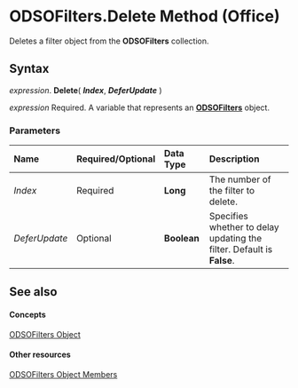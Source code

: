 
# ODSOFilters.Delete Method (Office)

Deletes a filter object from the  **ODSOFilters** collection.


## Syntax

 _expression_. **Delete**( **_Index_**, **_DeferUpdate_** )

 _expression_ Required. A variable that represents an **[ODSOFilters](e706745d-3890-81e8-6c9a-4c6bf67387ee.md)** object.


### Parameters



|**Name**|**Required/Optional**|**Data Type**|**Description**|
|:-----|:-----|:-----|:-----|
| _Index_|Required|**Long**|The number of the filter to delete.|
| _DeferUpdate_|Optional|**Boolean**|Specifies whether to delay updating the filter. Default is  **False**.|

## See also


#### Concepts


[ODSOFilters Object](e706745d-3890-81e8-6c9a-4c6bf67387ee.md)
#### Other resources


[ODSOFilters Object Members](af01ccb0-034e-017b-2885-9301b5bda139.md)

